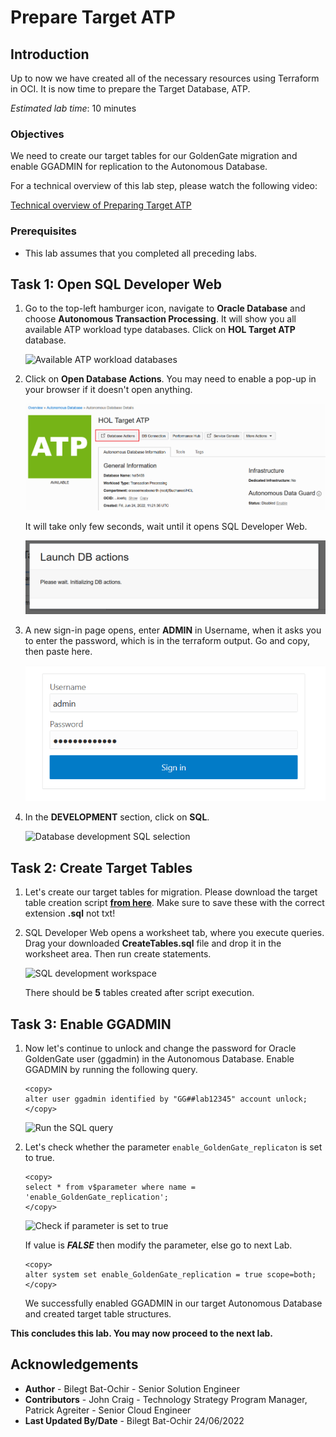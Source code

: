 # Prepare Target ATP

## Introduction

Up to now we have created all of the necessary resources using Terraform in OCI. It is now time to prepare the Target Database, ATP. 

*Estimated lab time*: 10 minutes

### Objectives

We need to create our target tables for our GoldenGate migration and enable GGADMIN for replication to the Autonomous Database.

For a technical overview of this lab step, please watch the following video:

[Technical overview of Preparing Target ATP](youtube:K89v3fprzpg)

### Prerequisites

* This lab assumes that you completed all preceding labs.

## **Task 1**: Open SQL Developer Web 

1. Go to the top-left hamburger icon, navigate to **Oracle Database** and choose **Autonomous Transaction Processing**. It will show you all available ATP workload type databases. Click on **HOL Target ATP** database.

	![Available ATP workload databases](images/atp.png)

2. Click on **Open Database Actions**. You may need to enable a pop-up in your browser if it doesn't open anything.

	![Open database actions](images/atp-1.png)

	It will take only few seconds, wait until it opens SQL Developer Web.

	![Open database actions](images/atp-2.png)

3. A new sign-in page opens, enter **ADMIN** in Username, when it asks you to enter the password, which is in the terraform output. Go and copy, then paste here.

	![Admin login page](images/sql-dev-1.png)

4. In the **DEVELOPMENT** section, click on **SQL**. 

	![Database development SQL selection](images/sql-dev-5.png)

## **Task 2**: Create Target Tables

1. Let's create our target tables for migration. Please download the target table creation script **[from here](./files/create-tables.sql)**. Make sure to save these with the correct extension **.sql** not txt!

2. SQL Developer Web opens a worksheet tab, where you execute queries. Drag your downloaded **CreateTables.sql** file and drop it in the worksheet area. Then run create statements.

	![SQL development workspace](images/sql-dev-2.png)

	There should be **5** tables created after script execution.


## **Task 3**: Enable GGADMIN 

1. Now let's continue to unlock and change the password for Oracle GoldenGate user (ggadmin) in the Autonomous Database. Enable GGADMIN by running the following query.

	```
	<copy>
	alter user ggadmin identified by "GG##lab12345" account unlock;
	</copy>
	```

	![Run the SQL query](images/sql-dev-3.png)

2. Let's check whether the parameter `enable_GoldenGate_replicaton` is set to true. 

	```
	<copy>
	select * from v$parameter where name = 'enable_GoldenGate_replication';
	</copy>
	```

	![Check if parameter is set to true](images/sql-dev-4.png)
	
	If value is _**FALSE**_ then modify the parameter, else go to next Lab.

	```
	<copy>
	alter system set enable_GoldenGate_replication = true scope=both;
	</copy>
	```

	We successfully enabled GGADMIN in our target Autonomous Database and created target table structures. 

**This concludes this lab. You may now proceed to the next lab.**

## Acknowledgements

* **Author** - Bilegt Bat-Ochir - Senior Solution Engineer
* **Contributors** - John Craig - Technology Strategy Program Manager, Patrick Agreiter - Senior Cloud Engineer
* **Last Updated By/Date** - Bilegt Bat-Ochir 24/06/2022